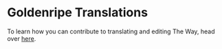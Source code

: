 # Goldenripe Translations

To learn how you can contribute to translating and editing The Way, head over [here](http://ericcecchi.github.com/goldenripe-translations/).
